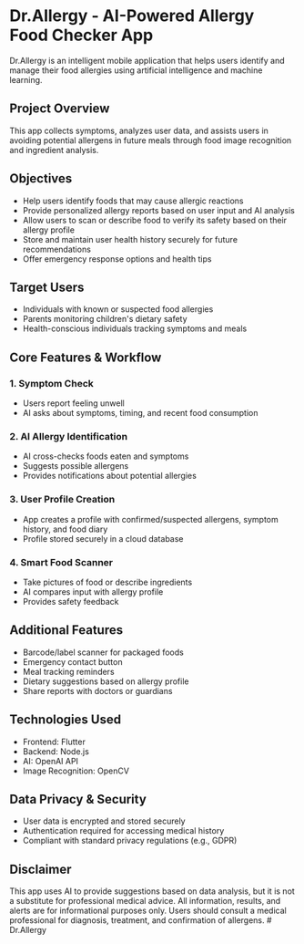 # Dr.Allergy - AI-Powered Allergy Food Checker App

Dr.Allergy is an intelligent mobile application that helps users identify and manage their food allergies using artificial intelligence and machine learning.

## Project Overview
This app collects symptoms, analyzes user data, and assists users in avoiding potential allergens in future meals through food image recognition and ingredient analysis.

## Objectives
- Help users identify foods that may cause allergic reactions
- Provide personalized allergy reports based on user input and AI analysis
- Allow users to scan or describe food to verify its safety based on their allergy profile
- Store and maintain user health history securely for future recommendations
- Offer emergency response options and health tips

## Target Users
- Individuals with known or suspected food allergies
- Parents monitoring children's dietary safety
- Health-conscious individuals tracking symptoms and meals

## Core Features & Workflow

### 1. Symptom Check
- Users report feeling unwell
- AI asks about symptoms, timing, and recent food consumption

### 2. AI Allergy Identification
- AI cross-checks foods eaten and symptoms
- Suggests possible allergens
- Provides notifications about potential allergies

### 3. User Profile Creation
- App creates a profile with confirmed/suspected allergens, symptom history, and food diary
- Profile stored securely in a cloud database

### 4. Smart Food Scanner
- Take pictures of food or describe ingredients
- AI compares input with allergy profile
- Provides safety feedback

## Additional Features
- Barcode/label scanner for packaged foods
- Emergency contact button
- Meal tracking reminders
- Dietary suggestions based on allergy profile
- Share reports with doctors or guardians

## Technologies Used
- Frontend: Flutter
- Backend: Node.js
- AI: OpenAI API
- Image Recognition: OpenCV

## Data Privacy & Security
- User data is encrypted and stored securely
- Authentication required for accessing medical history
- Compliant with standard privacy regulations (e.g., GDPR)

## Disclaimer
This app uses AI to provide suggestions based on data analysis, but it is not a substitute for professional medical advice. All information, results, and alerts are for informational purposes only. Users should consult a medical professional for diagnosis, treatment, and confirmation of allergens.
#   D r . A l l e r g y  
 